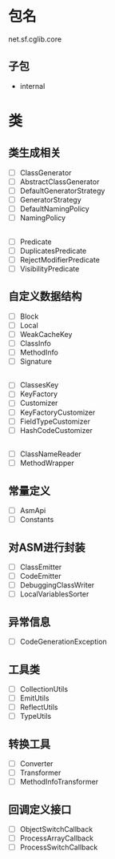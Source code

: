 # 包名
net.sf.cglib.core
## 子包
- internal


# 类 
##  类生成相关
- [ ] ClassGenerator
- [ ] AbstractClassGenerator
- [ ] DefaultGeneratorStrategy
- [ ] GeneratorStrategy
- [ ] DefaultNamingPolicy
- [ ] NamingPolicy
## 
- [ ] Predicate
- [ ] DuplicatesPredicate
- [ ] RejectModifierPredicate
- [ ] VisibilityPredicate
##   自定义数据结构
- [ ] Block
- [ ] Local
- [ ] WeakCacheKey
- [ ] ClassInfo
- [ ] MethodInfo
- [ ] Signature
##   
- [ ] ClassesKey
- [ ] KeyFactory
- [ ] Customizer
- [ ] KeyFactoryCustomizer
- [ ] FieldTypeCustomizer
- [ ] HashCodeCustomizer
## 
- [ ] ClassNameReader
- [ ] MethodWrapper
## 常量定义
- [ ] AsmApi
- [ ] Constants
## 对ASM进行封装
- [ ] ClassEmitter
- [ ] CodeEmitter
- [ ] DebuggingClassWriter
- [ ] LocalVariablesSorter
## 异常信息
- [ ] CodeGenerationException
## 工具类
- [ ] CollectionUtils
- [ ] EmitUtils
- [ ] ReflectUtils
- [ ] TypeUtils
## 转换工具
- [ ] Converter
- [ ] Transformer
- [ ] MethodInfoTransformer
## 回调定义接口
- [ ] ObjectSwitchCallback
- [ ] ProcessArrayCallback
- [ ] ProcessSwitchCallback
